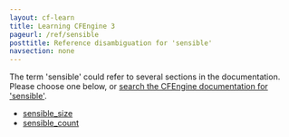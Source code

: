 ```yaml
---
layout: cf-learn
title: Learning CFEngine 3
pageurl: /ref/sensible
posttitle: Reference disambiguation for 'sensible'
navsection: none
---
```


The term 'sensible' could refer to several sections in the documentation. Please choose one below, or
[search the CFEngine documentation for 'sensible'](http://cfengine.com/docs/latest/search.html?q=sensible).

- [sensible_size](http://cfengine.com/docs/latest/reference-promise-types-storage.html#sensible_size)
- [sensible_count](http://cfengine.com/docs/latest/reference-promise-types-storage.html#sensible_count)
